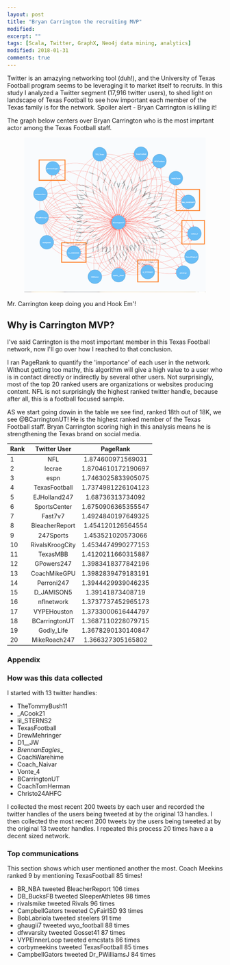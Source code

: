 ```yaml
---
layout: post
title: "Bryan Carrington the recruiting MVP"
modified:
excerpt: ""
tags: [Scala, Twitter, GraphX, Neo4j data mining, analytics]
modified: 2018-01-31
comments: true
---
```


Twitter is an amazying networking tool (duh!), and the University of Texas Football program seems to be leveraging it to market itself to recruits. In this study I analyzed a Twitter segment (17,916 twitter users), to shed light on landscape of Texas Football to see how important each member of the Texas family is for the network. Spoiler alert - Bryan Carrington is killing it!



The graph below centers over Bryan Carrington who is the most imprtant actor among the Texas Football staff.

<figure>
     <img src="/images/Graphs/BC_tweet_map.png">
    <figcaption></figcaption>
</figure>


Mr. Carrington keep doing you and Hook Em'!



## Why is Carrington MVP?

I've said Carrington is the most important member in this Texas Football network, now I'll go over how I reached to that conclusion.



I ran PageRank to quantify the 'importance' of each user in the network. Without getting too mathy, this algorithm will give a high value to a user who is in contact directly or indirectly by several other users. Not surprisingly, most of the top 20 ranked users are organizations or websites producing content. NFL is not surprisingly the highest ranked twitter handle, because after all, this is a football focused sample.



AS we start going dowin in the table we see find, ranked 18th out of 18K, we see @BCarringtonUT! He is the highest ranked member of the Texas Football staff. Bryan Carrington scoring high in this analysis means he is strengthening the Texas brand on social media. 




| Rank | Twitter User        | PageRank  |
| ------------- |:-------------:|:-------------:|
 | 1 | NFL | 1.874600971569031 | 
 | 2 | lecrae | 1.8704610172190697 | 
 | 3 | espn | 1.7463025833905075 | 
 | 4 | TexasFootball | 1.7374981226104123 | 
 | 5 | EJHolland247 | 1.68736313734092 | 
 | 6 | SportsCenter | 1.6750906365355547 | 
 | 7 | Fast7v7 | 1.4924840197649325 | 
 | 8 | BleacherReport | 1.454120126564554 | 
 | 9 | 247Sports | 1.453521020573066 | 
 | 10 | RivalsKroogCity | 1.4534474990277153 | 
 | 11 | TexasMBB | 1.4120211660315887 | 
 | 12 | GPowers247 | 1.3983418377842196 | 
 | 13 | CoachMikeGPU | 1.3982839479183191 | 
 | 14 | Perroni247 | 1.3944429939046235 | 
 | 15 | D_JAMISON5 | 1.39141873408719 | 
 | 16 | nflnetwork | 1.3737737452965173 | 
 | 17 | VYPEHouston | 1.3733000616444797 | 
 | 18 | BCarringtonUT | 1.3687110228079715 | 
 | 19 | Godly_Life | 1.3678290130140847 | 
 | 20 | MikeRoach247 | 1.366327305165802 | 





### Appendix

### How was this data collected

I started with 13 twitter handles:

* TheTommyBush11
* _ACook21
* lil_STERNS2
* TexasFootball
* DrewMehringer
* D1__JW
* _BrennanEagles__
* CoachWarehime
* Coach_Naivar
* Vonte_4
* BCarringtonUT
* CoachTomHerman
* Christo24AHFC

I collected the most recent 200 tweets by each user and recorded the twitter handles of the users being tweeted at by the original 13 handles. I then collected the most recent 200 tweets by the users being tweeted at by the original 13 tweeter handles. I repeated this process 20 times have a a decent sized network.


### Top communications

This section shows which user mentioned another the most. Coach Meekins ranked 9 by mentioning TexasFootball 85 times!

* BR_NBA tweeted BleacherReport 106 times
* DB_BucksFB tweeted SleeperAthletes 98 times
* rivalsmike tweeted Rivals 96 times
* CampbellGators tweeted CyFairISD 93 times
* BobLabriola tweeted steelers 91 time
* ghaugii7 tweeted wyo_football 88 times
* dfwvarsity tweeted Gosset41 87 times
* VYPEInnerLoop tweeted emcstats 86 times
* corbymeekins tweeted TexasFootball 85 times
* CampbellGators tweeted Dr_PWilliamsJ 84 times



